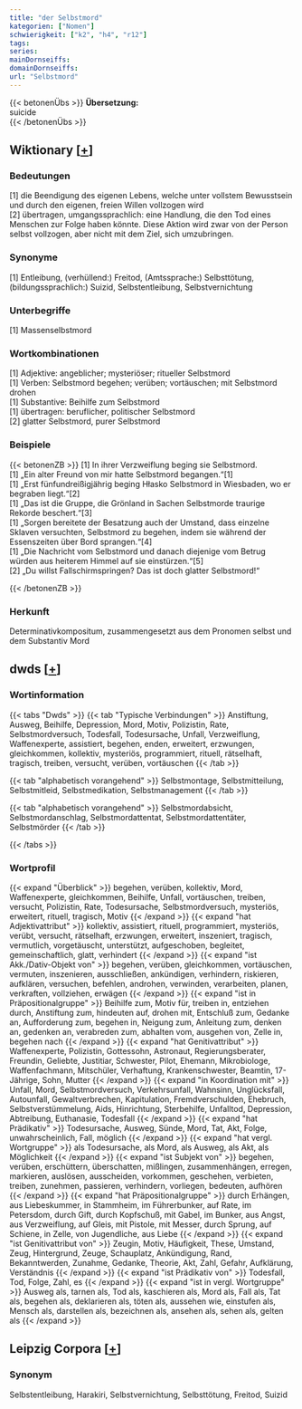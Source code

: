 ```yaml
---
title: "der Selbstmord"
kategorien: ["Nomen"]
schwierigkeit: ["k2", "h4", "r12"]
tags:
series:
mainDornseiffs:
domainDornseiffs:
url: "Selbstmord"
---
```


{{< betonenÜbs >}}
**Übersetzung:**  
suicide  
{{< /betonenÜbs >}}

## Wiktionary [[+](https://de.wiktionary.org/wiki/Selbstmord)]

### Bedeutungen
[1] die Beendigung des eigenen Lebens, welche unter vollstem Bewusstsein und durch den eigenen, freien Willen vollzogen wird  
[2] übertragen, umgangssprachlich: eine Handlung, die den Tod eines Menschen zur Folge haben könnte. Diese Aktion wird zwar von der Person selbst vollzogen, aber nicht mit dem Ziel, sich umzubringen.  

### Synonyme
[1] Entleibung, (verhüllend:) Freitod, (Amtssprache:) Selbsttötung, (bildungssprachlich:) Suizid, Selbstentleibung, Selbstvernichtung  

### Unterbegriffe
[1] Massenselbstmord  

### Wortkombinationen
[1] Adjektive: angeblicher; mysteriöser; ritueller Selbstmord  
[1] Verben: Selbstmord begehen; verüben; vortäuschen; mit Selbstmord drohen  
[1] Substantive: Beihilfe zum Selbstmord  
[1] übertragen: beruflicher, politischer Selbstmord  
[2] glatter Selbstmord, purer Selbstmord  

### Beispiele
{{< betonenZB >}}
[1] In ihrer Verzweiflung beging sie Selbstmord.  
[1] „Ein alter Freund von mir hatte Selbstmord begangen.“[1]  
[1] „Erst fünfundreißigjährig beging Hłasko Selbstmord in Wiesbaden, wo er begraben liegt.“[2]  
[1] „Das ist die Gruppe, die Grönland in Sachen Selbstmorde traurige Rekorde beschert.“[3]  
[1] „Sorgen bereitete der Besatzung auch der Umstand, dass einzelne Sklaven versuchten, Selbstmord zu begehen, indem sie während der Essenszeiten über Bord sprangen.“[4]  
[1] „Die Nachricht vom Selbstmord und danach diejenige vom Betrug würden aus heiterem Himmel auf sie einstürzen.“[5]  
[2] „Du willst Fallschirmspringen? Das ist doch glatter Selbstmord!“  

{{< /betonenZB >}}
### Herkunft
Determinativkompositum, zusammengesetzt aus dem Pronomen selbst und dem Substantiv Mord  



## dwds [[+](https://www.dwds.de/wb/Selbstmord)]

### Wortinformation
{{< tabs "Dwds" >}}
{{< tab "Typische Verbindungen" >}}
Anstiftung, Ausweg, Beihilfe, Depression, Mord, Motiv, Polizistin, Rate, Selbstmordversuch, Todesfall, Todesursache, Unfall, Verzweiflung, Waffenexperte, assistiert, begehen, enden, erweitert, erzwungen, gleichkommen, kollektiv, mysteriös, programmiert, rituell, rätselhaft, tragisch, treiben, versucht, verüben, vortäuschen
{{< /tab >}}

{{< tab "alphabetisch vorangehend" >}}
Selbstmontage, Selbstmitteilung, Selbstmitleid, Selbstmedikation, Selbstmanagement
{{< /tab >}}

{{< tab "alphabetisch vorangehend" >}}
Selbstmordabsicht, Selbstmordanschlag, Selbstmordattentat, Selbstmordattentäter, Selbstmörder
{{< /tab >}}

{{< /tabs >}}

### Wortprofil
{{< expand "Überblick" >}} begehen, verüben, kollektiv, Mord, Waffenexperte, gleichkommen, Beihilfe, Unfall, vortäuschen, treiben, versucht, Polizistin, Rate, Todesursache, Selbstmordversuch, mysteriös, erweitert, rituell, tragisch, Motiv {{< /expand >}}
{{< expand "hat Adjektivattribut" >}} kollektiv, assistiert, rituell, programmiert, mysteriös, verübt, versucht, rätselhaft, erzwungen, erweitert, inszeniert, tragisch, vermutlich, vorgetäuscht, unterstützt, aufgeschoben, begleitet, gemeinschaftlich, glatt, verhindert {{< /expand >}}
{{< expand "ist Akk./Dativ-Objekt von" >}} begehen, verüben, gleichkommen, vortäuschen, vermuten, inszenieren, ausschließen, ankündigen, verhindern, riskieren, aufklären, versuchen, befehlen, androhen, verwinden, verarbeiten, planen, verkraften, vollziehen, erwägen {{< /expand >}}
{{< expand "ist in Präpositionalgruppe" >}} Beihilfe zum, Motiv für, treiben in, entziehen durch, Anstiftung zum, hindeuten auf, drohen mit, Entschluß zum, Gedanke an, Aufforderung zum, begehen in, Neigung zum, Anleitung zum, denken an, gedenken an, verabreden zum, abhalten vom, ausgehen von, Zelle in, begehen nach {{< /expand >}}
{{< expand "hat Genitivattribut" >}} Waffenexperte, Polizistin, Gottessohn, Astronaut, Regierungsberater, Freundin, Geliebte, Justitiar, Schwester, Pilot, Ehemann, Mikrobiologe, Waffenfachmann, Mitschüler, Verhaftung, Krankenschwester, Beamtin, 17-Jährige, Sohn, Mutter {{< /expand >}}
{{< expand "in Koordination mit" >}} Unfall, Mord, Selbstmordversuch, Verkehrsunfall, Wahnsinn, Unglücksfall, Autounfall, Gewaltverbrechen, Kapitulation, Fremdverschulden, Ehebruch, Selbstverstümmelung, Aids, Hinrichtung, Sterbehilfe, Unfalltod, Depression, Abtreibung, Euthanasie, Todesfall {{< /expand >}}
{{< expand "hat Prädikativ" >}} Todesursache, Ausweg, Sünde, Mord, Tat, Akt, Folge, unwahrscheinlich, Fall, möglich {{< /expand >}}
{{< expand "hat vergl. Wortgruppe" >}} als Todesursache, als Mord, als Ausweg, als Akt, als Möglichkeit {{< /expand >}}
{{< expand "ist Subjekt von" >}} begehen, verüben, erschüttern, überschatten, mißlingen, zusammenhängen, erregen, markieren, auslösen, ausscheiden, vorkommen, geschehen, verbieten, treiben, zunehmen, passieren, verhindern, vorliegen, bedeuten, aufhören {{< /expand >}}
{{< expand "hat Präpositionalgruppe" >}} durch Erhängen, aus Liebeskummer, in Stammheim, im Führerbunker, auf Rate, im Petersdom, durch Gift, durch Kopfschuß, mit Gabel, im Bunker, aus Angst, aus Verzweiflung, auf Gleis, mit Pistole, mit Messer, durch Sprung, auf Schiene, in Zelle, von Jugendliche, aus Liebe {{< /expand >}}
{{< expand "ist Genitivattribut von" >}} Zeugin, Motiv, Häufigkeit, These, Umstand, Zeug, Hintergrund, Zeuge, Schauplatz, Ankündigung, Rand, Bekanntwerden, Zunahme, Gedanke, Theorie, Akt, Zahl, Gefahr, Aufklärung, Verständnis {{< /expand >}}
{{< expand "ist Prädikativ von" >}} Todesfall, Tod, Folge, Zahl, es {{< /expand >}}
{{< expand "ist in vergl. Wortgruppe" >}} Ausweg als, tarnen als, Tod als, kaschieren als, Mord als, Fall als, Tat als, begehen als, deklarieren als, töten als, aussehen wie, einstufen als, Mensch als, darstellen als, bezeichnen als, ansehen als, sehen als, gelten als {{< /expand >}}

## Leipzig Corpora [[+](https://corpora.uni-leipzig.de/en/res?word=Selbstmord&corpusId=deu_newscrawl-public_2018)]


### Synonym
Selbstentleibung, Harakiri, Selbstvernichtung, Selbsttötung, Freitod, Suizid

